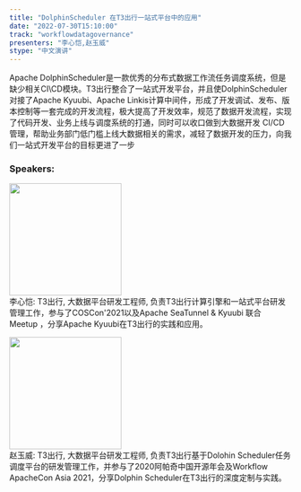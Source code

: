 ```yaml
---
title: "DolphinScheduler 在T3出行一站式平台中的应用"
date: "2022-07-30T15:10:00"
track: "workflowdatagovernance"
presenters: "李心恺,赵玉威"
stype: "中文演讲"
---
```

Apache DolphinScheduler是一款优秀的分布式数据工作流任务调度系统，但是缺少相关CI\CD模块。T3出行整合了一站式开发平台，并且使DolphinScheduler对接了Apache Kyuubi、Apache Linkis计算中间件，形成了开发调试、发布、版本控制等一套完成的开发流程，极大提高了开发效率，规范了数据开发流程，实现了代码开发、业务上线与调度系统的打通，同时可以收口做到大数据开发 CI/CD 管理，帮助业务部门低门槛上线大数据相关的需求，减轻了数据开发的压力，向我们一站式开发平台的目标更进了一步
 ### Speakers: 
 <img src="images/speaker/1013.png" width="200" /><br>李心恺: T3出行, 大数据平台研发工程师, 负责T3出行计算引擎和一站式平台研发管理工作，参与了COSCon'2021以及Apache SeaTunnel & Kyuubi 联合 Meetup ，分享Apache Kyuubi在T3出行的实践和应用。

 <img src="images/speaker/1013_2.png" width="200" /><br>赵玉威: T3出行, 大数据平台研发工程师, 负责T3出行基于Dolohin Scheduler任务调度平台的研发管理工作，并参与了2020阿帕奇中国开源年会及Workflow ApacheCon Asia 2021，分享Dolphin Scheduler在T3出行的深度定制与实践。

 